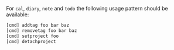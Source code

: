 For `cal`, `diary`, `note` and `todo` the following usage pattern should be available:

```sh
[cmd] addtag foo bar baz
[cmd] removetag foo bar baz
[cmd] setproject foo
[cmd] detachproject
```
